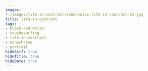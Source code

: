 ```yaml
---
images:
- /images/life-in-contrast/zonephotos-life-in-contrast-15.jpg
title: life-in-contrast
tags:
- black-and-white
- couchesurfing
- life-in-contrast
- monochrome
- portrait
hideExif: true
hideTitle: true
hideDate: true
---
```

